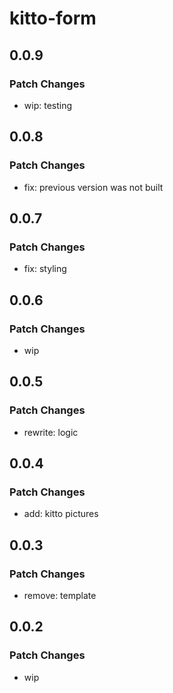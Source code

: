# kitto-form

## 0.0.9

### Patch Changes

- wip: testing

## 0.0.8

### Patch Changes

- fix: previous version was not built

## 0.0.7

### Patch Changes

- fix: styling

## 0.0.6

### Patch Changes

- wip

## 0.0.5

### Patch Changes

- rewrite: logic

## 0.0.4

### Patch Changes

- add: kitto pictures

## 0.0.3

### Patch Changes

- remove: template

## 0.0.2

### Patch Changes

- wip
